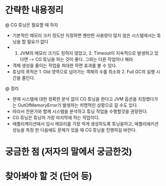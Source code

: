 # 간략한 내용정리

@ CG 튜닝은 필요할 때 하자 
- 기본적인 메모리 크키 정도만 지정하면 웬만한 사용량이 많지 않은 시스템에서는 튜닝을 할 필요가 없다
- 1. JVM의 메모리 크기도 정하지 않았고, 2. Timeout이 지속적으로 발생하고 있다면 -> CG 튜닝을 하는 것이 좋다. 그외는 다른 작업이나 해라 
- 객체 생성을 줄이는 작업을 최대한 하면 효과를 볼 수 있다.
- 튜닝의 목적은 1. Old 영역으로 넘어가는 객체의 수를 최소화 2. Full GC의 실행 시간을 줄인다.

@ 정리
- 현재 시스템에 대한 정확한 분석 없이 CG 튜닝을 한다고 JVM 옵션을 지정했다가는 OutOfMemoryError가 발생하는 치명적인 상황으로 갈 수도 있다. 
- 따라서 전문가와 함께 시스템을 분석하고 튜닝 작업을 수행할것을 권장한다.
- CG 튜닝은 튜닝의 가장 마지막에 하는 작업이다.
- 애플리케이션에서 임시 메모리를 가장 적게 생성하도록 튜닝을하고, 애플리에키션 성능을 측정 한 다음에도 문제가 있을 때 CG 튜닝을 진행하길 바란다.


# 궁금한 점 (저자의 말에서 궁금한것)


# 찾아봐야 할 것 (단어 등)
